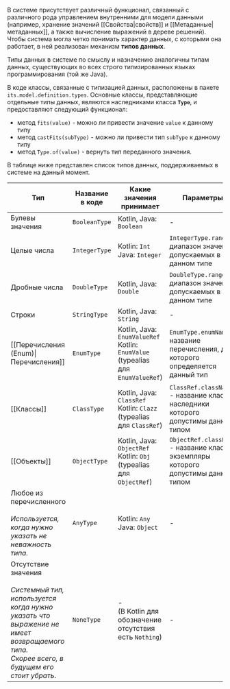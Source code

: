 В системе присутствует различный функционал, связанный с различного рода управлением внутренними для модели данными (например, хранение значений [[Свойства|свойств]] и [[Метаданные|метаданных]], а также вычисление выражений в дереве решений).
Чтобы система могла четко понимать характер данных, с которыми она работает, в ней реализован механизм **типов данных**.

Типы данных в системе по смыслу и назначению аналогичны типам данных, существующих во всех строго типизированных языках программирования (той же Java).

В коде классы, связанные с типизацией данных, расположены в пакете `its.model.definition.types`.
Основные классы, представляющие отдельные типы данных, являются наследниками класса **`Type`**, и предоставляют следующий функционал:
 - метод `fits(value)` - можно ли привести значение `value` к данному типу
 - метод `castFits(subType)` - можно ли привести тип `subType` к данному типу
 - метод `Type.of(value)` - вернуть тип переданного значения.

В таблице ниже представлен список типов данных, поддерживаемых в системе на данный момент.

| Тип                                                                                                                                                                  | Название в коде | Какие значения принимает                                                           | Параметры                                                                           |
| -------------------------------------------------------------------------------------------------------------------------------------------------------------------- | --------------- | ---------------------------------------------------------------------------------- | ----------------------------------------------------------------------------------- |
| Булевы значения                                                                                                                                                      | `BooleanType`   | Kotlin, Java: `Boolean`                                                            | -                                                                                   |
| Целые числа                                                                                                                                                          | `IntegerType`   | Kotlin: `Int`<br>Java: `Integer`                                                   | `IntegerType.range` - диапазон значений, допускаемых в данном типе                  |
| Дробные числа                                                                                                                                                        | `DoubleType`    | Kotlin, Java: `Double`                                                             | `DoubleType.range` - диапазон значений, допускаемых в данном типе                   |
| Строки                                                                                                                                                               | `StringType`    | Kotlin, Java: `String`                                                             | -                                                                                   |
| [[Перечисления (Enum)\|Перечисления]]                                                                                                                                | `EnumType`      | Kotlin, Java: `EnumValueRef`<br>Kotlin: `EnumValue` (typealias для `EnumValueRef`) | `EnumType.enumName` - название перечисления, для которого определяется данный тип   |
| [[Классы]]                                                                                                                                                           | `ClassType`     | Kotlin, Java: `ClassRef`<br>Kotlin: `Clazz` (typealias для `ClassRef`)             | `ClassRef.className` - название класса, наследники которого допустимы данным типом  |
| [[Объекты]]                                                                                                                                                          | `ObjectType`    | Kotlin, Java: `ObjectRef`<br>Kotlin: `Obj` (typealias для `ObjectRef`)             | `ObjectRef.className` - название класса, экземпляры которого допустимы данным типом |
| Любое из перечисленного<br><br>*Используется, когда нужно указать не неважность типа.*                                                                               | `AnyType`       | Kotlin: `Any`<br>Java: `Object`                                                    | -                                                                                   |
| Отсутствие значения<br><br>*Системный тип, используется когда нужно указать что выражение не имеет возвращаемого типа.<br>Скорее всего, в будущем его стоит убрать*. | `NoneType`      | -<br>(В Kotlin для обозначение отсутствия есть `Nothing`)                          | -                                                                                   |

